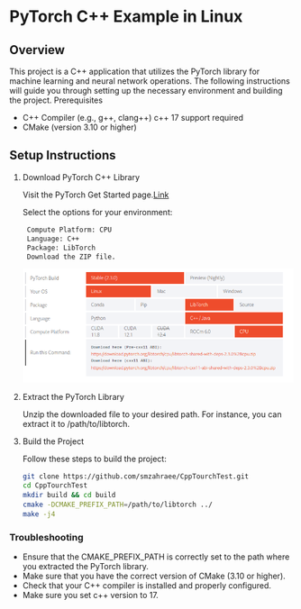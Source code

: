 # PyTorch C++ Example in Linux

## Overview

This project is a C++ application that utilizes the PyTorch library for machine learning and neural network operations. The following instructions will guide you through setting up the necessary environment and building the project.
Prerequisites

- C++ Compiler (e.g., g++, clang++) c++ 17 support required
- CMake (version 3.10 or higher)

## Setup Instructions

1. Download PyTorch C++ Library 

    Visit the PyTorch Get Started page.[Link](https://pytorch.org/get-started/locally/)
    
    Select the options for your environment:

        Compute Platform: CPU
        Language: C++
        Package: LibTorch
        Download the ZIP file.

    ![alt text](<torch.png>)
2. Extract the PyTorch Library

    Unzip the downloaded file to your desired path. For instance, you can extract it to /path/to/libtorch.

3. Build the Project

    Follow these steps to build the project:

    ```bash
    git clone https://github.com/smzahraee/CppTourchTest.git
    cd CppTourchTest
    mkdir build && cd build
    cmake -DCMAKE_PREFIX_PATH=/path/to/libtorch ../
    make -j4
    ```

### Troubleshooting

- Ensure that the CMAKE_PREFIX_PATH is correctly set to the path where you extracted the PyTorch library.
- Make sure that you have the correct version of CMake (3.10 or higher).
- Check that your C++ compiler is installed and properly configured.
- Make sure you set c++ version to 17.